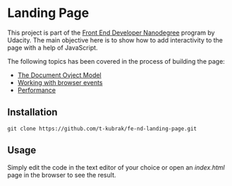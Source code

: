 # Landing Page

This project is part of the 
[Front End Developer Nanodegree](https://www.udacity.com/course/front-end-web-developer-nanodegree--nd0011) program by Udacity.
The main objective here is to show how to add interactivity to the page with a help of JavaScript.

The following topics has been covered in the process of building the page:
- [The Document Ovject Model](https://developer.mozilla.org/en-US/docs/Web/API/Document_Object_Model/Introduction)
- [Working with browser events](https://developer.mozilla.org/en-US/docs/Web/API/Event)
- [Performance](https://developer.mozilla.org/en-US/docs/Web/API/Performance)

## Installation
```
git clone https://github.com/t-kubrak/fe-nd-landing-page.git
```

## Usage
Simply edit the code in the text editor of your choice or open an *index.html* page in the browser to see the result.
